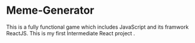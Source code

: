 # Meme-Generator
 This is a fully functional game which includes JavaScript and its framwork ReactJS. This is my first Intermediate React project . 
